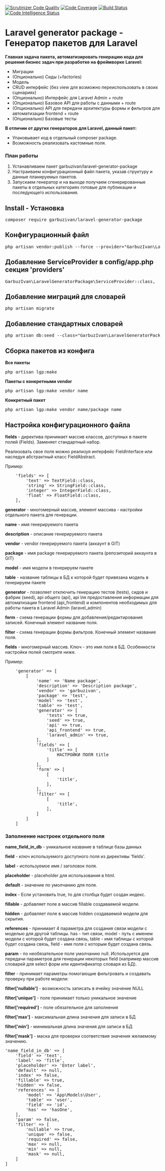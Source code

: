 [![Scrutinizer Code Quality](https://scrutinizer-ci.com/g/garbuzivan/laravel-generator-package/badges/quality-score.png?b=main)](https://scrutinizer-ci.com/g/garbuzivan/laravel-generator-package/?branch=main)
[![Code Coverage](https://scrutinizer-ci.com/g/garbuzivan/laravel-generator-package/badges/coverage.png?b=main)](https://scrutinizer-ci.com/g/garbuzivan/laravel-generator-package/?branch=main)
[![Build Status](https://scrutinizer-ci.com/g/garbuzivan/laravel-generator-package/badges/build.png?b=main)](https://scrutinizer-ci.com/g/garbuzivan/laravel-generator-package/build-status/main)
[![Code Intelligence Status](https://scrutinizer-ci.com/g/garbuzivan/laravel-generator-package/badges/code-intelligence.svg?b=main)](https://scrutinizer-ci.com/code-intelligence)

# Laravel generator package - Генератор пакетов для Laravel

<p><strong>Главная задача пакета, автоматизировать генерацию кода для решения бизнес задач при разработке на фреймворке Laravel:</strong></p>
<ul>
<li>Миграции</li>
<li>(Опционально) Сиды (+factories)</li>
<li>Модель</li>
<li>CRUD интерфейс (без view для возможно переиспользовать в своих сценариях)</li>
<li>(Опционально) Интерфейс для Laravel Admin + route</li>
<li>(Опционально) Базовое API для работы с данными + route</li>
<li>(Опционально) API для передачи архитектуры формы и фильтров для автоматизации frontend + route</li>
<li>(Опционально) Базовые тесты</li>
</ul>

<p><strong>В отличии от других генераторов для Laravel, данный пакет:</strong></p> 
<ul>
<li>Упаковывает код в отдельный composer package.</li>
<li>Возможность реализовать кастомные поля.</li>
</ul>

### План работы
<ol>
<li>Устанавливаем пакет garbuzivan/laravel-generator-package</li>
<li>Настраиваем конфигурационный файл пакета, указав структуру и данные планируемых пакетов.</li>
<li>Запускаем генератор и на выходе получаем сгенерированные пакеты в отдельных категориях готовые для публикации и последующего использования.</li>
</ol>

## Install - Установка

<pre>composer require garbuzivan/laravel-generator-package</pre>

## Конфигурационный файл

<pre>php artisan vendor:publish --force --provider="GarbuzIvan\LaravelGeneratorPackage\ServiceProvider" --tag="config"</pre>

## Добавление ServiceProvider в config/app.php секция 'providers'

<pre>GarbuzIvan\LaravelGeneratorPackage\ServiceProvider::class,</pre>

## Добавление миграций для словарей

<pre>php artisan migrate</pre>

## Добавление стандартных словарей

<pre>php artisan db:seed --class="GarbuzIvan\LaravelGeneratorPackage\DataBase\Seeders\DatabaseSeeder"</pre>

## Сборка пакетов из конфига

<strong>Все пакеты</strong>
<pre>php artisan lgp:make</pre>

<strong>Пакеты с конкретными vendor</strong>
<pre>php artisan lgp:make vendor_name</pre>

<strong>Конкретный пакет</strong>
<pre>php artisan lgp:make vendor_name/package_name</pre>

## Настройка конфигурационного файла

<strong>fields</strong> - директива принимает массив классов, доступных в пакете полей (Fields). Заменяет стандартный набор.
<p>Реализовать свое поле можно реализуя интерфейс FieldInterface или наследуя абстрактный класс FieldAbstract. </p>
Пример:
<pre>
    'fields' => [
        'text' => TextField::class,
        'string' => StringField::class,
        'integer' => IntegerField::class,
        'float' => FloatField::class,
    ],
</pre>

<strong>generator</strong> - многомерный массив, элемент массива - настройки отдельного пакета для генерации.
<p><strong>name</strong> - имя генерируемого пакета</p>
<p><strong>description</strong> - описание генерируемого пакета</p>
<p><strong>vendor</strong> - vendor генерируемого пакета (аккаунт в GIT)</p>
<p><strong>package</strong> - имя package генерируемого пакета (репозиторий аккаунта в GIT)</p>
<p><strong>model</strong> - имя модели в генерируем пакете</p>
<p><strong>table</strong> - название таблицы в БД к которой будет привязана модель в генерируем пакете</p>
<p><strong>generator</strong> - позволяет отключить генерацию тестов (tests), сидов и фабрик (seed), api общего (api), api lля предоставления информации для автоматизации frontend (api_frontend) и компонентов необходимых для работы пакета в Laravel Admin (laravel_admin)</p>
<p><strong>form</strong> - cхема генерации формы для добавления/редактирования записей. Конечный элемент название поля. </p>
<p><strong>filter</strong> - cхема генерации формы фильтров. Конечный элемент название поля. </p>
<p><strong>fields</strong> - многомерный массив. Ключ - это имя поля в БД. Особенности настройки полей смотрите ниже.</p>

Пример:
<pre>
    'generator' => [
        [
            'name' => 'Name package',
            'description' => 'Description package',
            'vendor' => 'garbuzivan',
            'package' => 'test',
            'model' => 'test',
            'table' => 'test',
            'generator' => [
                'tests' => true,
                'seed' => true,
                'api' => true,
                'api_frontend' => true,
                'laravel_admin' => true,
            ],
            'fields' => [
                'title' => [
                    НАСТРОЙКИ ПОЛЯ title
                ]
            ],
            'form' => [
                [
                    'title',
                ],
            ],
            'filter' => [
                [
                    'title',
                ],
            ]
        ]
    ]
</pre>

### Заполнение настроек отдельного поля

<p><strong>name_field_in_db</strong> - уникальное название в таблице базы данных</p>
<p><strong>field</strong> - ключ используемого доступного поля из директивы 'fields'.</p>
<p><strong>label</strong> - используемое имя / заголовок поля.</p>
<p><strong>placeholder</strong> - placeholder для использования в html.</p>
<p><strong>default</strong> - значение по умолчанию для поля.</p>
<p><strong>index</strong> - Если установить true, то для столбца будет создан индекс.</p>
<p><strong>fillable</strong> - добавляет поле в массив fillable создаваемой модели.</p>
<p><strong>hidden</strong> - добавляет поле в массив hidden создаваемой модели для скрытия.</p>
<p><strong>references</strong> - принимает 4 параметра для создания связи модели с моделью для другой таблицы. has - тип связи, model - путь с именем модели с которой будет создана связь, table - имя таблицы с которой будет создана связь, field - имя поля с которым будет создана связь.</p>
<p><strong>param</strong> - по необязательное поле умолчанию null. Используется для передачи параметров для генерации некоторых field (например массив словарей для select форм или идентификатор словаря из БД).</p>
<p><strong>filter</strong> - принимает параметры помогающие фильтровать и создавать проверку при работе модели:</p>
<p><b>filter['nullable']</b> - возможность записать в ячейку значение NULL</p>
<p><b>filter['unique']</b> - поле принимает только уникальное значение</p>
<p><b>filter['required']</b> - поле обязательное для заполнения</p>
<p><b>filter['max']</b> - максимальная длина значения для записи в БД</p>
<p><b>filter['min']</b> - минимальная длина значения для записи в БД</p>
<p><b>filter['mask']</b> - маска для проверки соответствия значения желаемому значению.</p>

<pre>
'name_field_in_db' => [
    'field' => 'text',
    'label' => 'Title',
    'placeholder' => 'Enter label',
    'default' => null,
    'index' => false,
    'fillable' => true,
    'hidden' => false,
    'references' => [
        'model' => 'App\Models\User',
        'table' => 'user',
        'field' => 'id',
        'has' => 'hasOne',
    ],
    'param' => false,
    'filter' => [
        'nullable' => true,
        'unique' => false,
        'required' => false,
        'max' => null,
        'min' => null,
        'mask' => null,
    ]
]
</pre>

